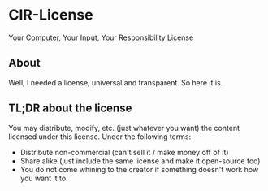 # CIR-License
Your Computer, Your Input, Your Responsibility License

## About
Well, I needed a license, universal and transparent.
So here it is.

## TL;DR about the license
You may distribute, modify, etc. (just whatever you want) the content licensed under this license.
Under the following terms:
- Distribute non-commercial (can't sell it / make money off of it)
- Share alike (just include the same license and make it open-source too)
- You do not come whining to the creator if something doesn't work how you want it to.
